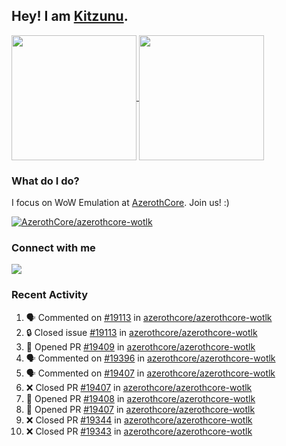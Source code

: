 ## Hey! I am [Kitzunu](https://Github.com/Kitzunu).

<!--
[![Kitzunu's Github stats](https://github-readme-stats.vercel.app/api?username=kitzunu&theme=github_dark&show_icons=true&number_format=long)](https://github.com/Kitzunu)

[![Kitzunu's Language stats](https://github-readme-stats.vercel.app/api/top-langs/?username=Kitzunu&layout=donut&theme=github_dark)](https://github.com/Kitzunu)
-->

<a href="https://github.com/Kitzunu">
  <img height=200 align="center" src="https://github-readme-stats.vercel.app/api?username=kitzunu&theme=github_dark&show_icons=true&number_format=long" />
</a>
<a href="https://github.com/Kitzunu">
  <img height=200 align="center" src="https://github-readme-stats.vercel.app/api/top-langs/?username=Kitzunu&layout=donut&theme=github_dark" />
</a>

### What do I do?

I focus on WoW Emulation at [AzerothCore](https://github.com/AzerothCore). Join us! :)

[![AzerothCore/azerothcore-wotlk](https://github-readme-stats.vercel.app/api/pin/?username=AzerothCore&repo=azerothcore-wotlk&theme=github_dark&show_owner=true)](https://github.com/azerothcore/azerothcore-wotlk)

### Connect with me
[![](https://img.shields.io/badge/AzerothCore%20Discord-Connect%20with%20me!-green)](https://discord.com/invite/gkt4y2x)

### Recent Activity

<!--START_SECTION:activity-->
1. 🗣 Commented on [#19113](https://github.com/azerothcore/azerothcore-wotlk/issues/19113#issuecomment-2231248892) in [azerothcore/azerothcore-wotlk](https://github.com/azerothcore/azerothcore-wotlk)
2. 🔒 Closed issue [#19113](https://github.com/azerothcore/azerothcore-wotlk/issues/19113) in [azerothcore/azerothcore-wotlk](https://github.com/azerothcore/azerothcore-wotlk)
3. 💪 Opened PR [#19409](https://github.com/azerothcore/azerothcore-wotlk/pull/19409) in [azerothcore/azerothcore-wotlk](https://github.com/azerothcore/azerothcore-wotlk)
4. 🗣 Commented on [#19396](https://github.com/azerothcore/azerothcore-wotlk/issues/19396#issuecomment-2230957729) in [azerothcore/azerothcore-wotlk](https://github.com/azerothcore/azerothcore-wotlk)
5. 🗣 Commented on [#19407](https://github.com/azerothcore/azerothcore-wotlk/pull/19407#issuecomment-2230946992) in [azerothcore/azerothcore-wotlk](https://github.com/azerothcore/azerothcore-wotlk)
6. ❌ Closed PR [#19407](https://github.com/azerothcore/azerothcore-wotlk/pull/19407) in [azerothcore/azerothcore-wotlk](https://github.com/azerothcore/azerothcore-wotlk)
7. 💪 Opened PR [#19408](https://github.com/azerothcore/azerothcore-wotlk/pull/19408) in [azerothcore/azerothcore-wotlk](https://github.com/azerothcore/azerothcore-wotlk)
8. 💪 Opened PR [#19407](https://github.com/azerothcore/azerothcore-wotlk/pull/19407) in [azerothcore/azerothcore-wotlk](https://github.com/azerothcore/azerothcore-wotlk)
9. ❌ Closed PR [#19344](https://github.com/azerothcore/azerothcore-wotlk/pull/19344) in [azerothcore/azerothcore-wotlk](https://github.com/azerothcore/azerothcore-wotlk)
10. ❌ Closed PR [#19343](https://github.com/azerothcore/azerothcore-wotlk/pull/19343) in [azerothcore/azerothcore-wotlk](https://github.com/azerothcore/azerothcore-wotlk)
<!--END_SECTION:activity-->

